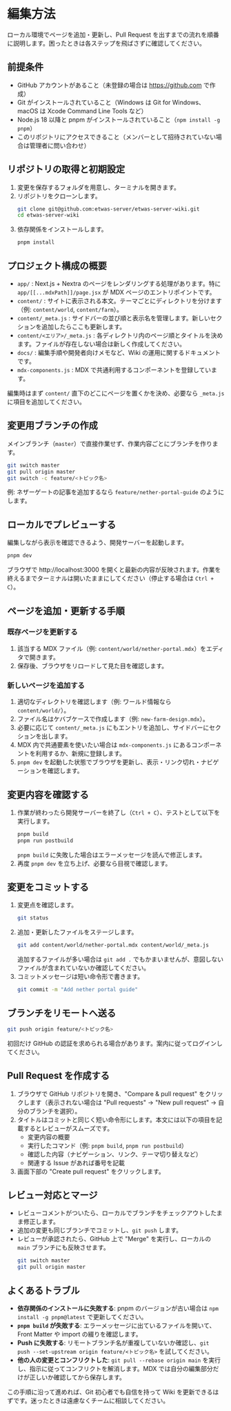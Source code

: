 # 編集方法

ローカル環境でページを追加・更新し、Pull Request を出すまでの流れを順番に説明します。困ったときは各ステップを飛ばさずに確認してください。

## 前提条件
- GitHub アカウントがあること（未登録の場合は https://github.com で作成）
- Git がインストールされていること（Windows は Git for Windows、macOS は Xcode Command Line Tools など）
- Node.js 18 以降と pnpm がインストールされていること（`npm install -g pnpm`）
- このリポジトリにアクセスできること（メンバーとして招待されていない場合は管理者に問い合わせ）

## リポジトリの取得と初期設定
1. 変更を保存するフォルダを用意し、ターミナルを開きます。
2. リポジトリをクローンします。
   ```bash
   git clone git@github.com:etwas-server/etwas-server-wiki.git
   cd etwas-server-wiki
   ```
3. 依存関係をインストールします。
   ```bash
   pnpm install
   ```

## プロジェクト構成の概要
- `app/` : Next.js + Nextra のページをレンダリングする処理があります。特に `app/[[...mdxPath]]/page.jsx` が MDX ページのエントリポイントです。
- `content/` : サイトに表示される本文。テーマごとにディレクトリを分けます（例: `content/world`, `content/farm`）。
- `content/_meta.js` : サイドバーの並び順と表示名を管理します。新しいセクションを追加したらここも更新します。
- `content/<エリア>/_meta.js` : 各ディレクトリ内のページ順とタイトルを決めます。ファイルが存在しない場合は新しく作成してください。
- `docs/` : 編集手順や開発者向けメモなど、Wiki の運用に関するドキュメントです。
- `mdx-components.js` : MDX で共通利用するコンポーネントを登録しています。

編集時はまず `content/` 直下のどこにページを置くかを決め、必要なら `_meta.js` に項目を追加してください。

## 変更用ブランチの作成
メインブランチ（`master`）で直接作業せず、作業内容ごとにブランチを作ります。
```bash
git switch master
git pull origin master
git switch -c feature/<トピック名>
```
例: ネザーゲートの記事を追加するなら `feature/nether-portal-guide` のようにします。

## ローカルでプレビューする
編集しながら表示を確認できるよう、開発サーバーを起動します。
```bash
pnpm dev
```
ブラウザで http://localhost:3000 を開くと最新の内容が反映されます。作業を終えるまでターミナルは開いたままにしてください（停止する場合は `Ctrl + C`）。

## ページを追加・更新する手順
### 既存ページを更新する
1. 該当する MDX ファイル（例: `content/world/nether-portal.mdx`）をエディタで開きます。
2. 保存後、ブラウザをリロードして見た目を確認します。

### 新しいページを追加する
1. 適切なディレクトリを確認します（例: ワールド情報なら `content/world/`）。
2. ファイル名はケバブケースで作成します（例: `new-farm-design.mdx`）。
3. 必要に応じて `content/_meta.js` にもエントリを追加し、サイドバーにセクションを出します。
4. MDX 内で共通要素を使いたい場合は `mdx-components.js` にあるコンポーネントを利用するか、新規に登録します。
5. `pnpm dev` を起動した状態でブラウザを更新し、表示・リンク切れ・ナビゲーションを確認します。


## 変更内容を確認する
1. 作業が終わったら開発サーバーを終了し（`Ctrl + C`）、テストとして以下を実行します。
   ```bash
   pnpm build
   pnpm run postbuild
   ```
   `pnpm build` に失敗した場合はエラーメッセージを読んで修正します。
2. 再度 `pnpm dev` を立ち上げ、必要なら目視で確認します。

## 変更をコミットする
1. 変更点を確認します。
   ```bash
   git status
   ```
2. 追加・更新したファイルをステージします。
   ```bash
   git add content/world/nether-portal.mdx content/world/_meta.js
   ```
   追加するファイルが多い場合は `git add .` でもかまいませんが、意図しないファイルが含まれていないか確認してください。
3. コミットメッセージは短い命令形で書きます。
   ```bash
   git commit -m "Add nether portal guide"
   ```

## ブランチをリモートへ送る
```bash
git push origin feature/<トピック名>
```
初回だけ GitHub の認証を求められる場合があります。案内に従ってログインしてください。

## Pull Request を作成する
1. ブラウザで GitHub リポジトリを開き、"Compare & pull request" をクリックします（表示されない場合は "Pull requests" → "New pull request" → 自分のブランチを選択）。
2. タイトルはコミットと同じく短い命令形にします。本文には以下の項目を記載するとレビューがスムーズです。
   - 変更内容の概要
   - 実行したコマンド（例: `pnpm build`, `pnpm run postbuild`）
   - 確認した内容（ナビゲーション、リンク、テーマ切り替えなど）
   - 関連する Issue があれば番号を記載
3. 画面下部の "Create pull request" をクリックします。

## レビュー対応とマージ
- レビューコメントがついたら、ローカルでブランチをチェックアウトしたまま修正します。
- 追加の変更も同じブランチでコミットし、`git push` します。
- レビューが承認されたら、GitHub 上で "Merge" を実行し、ローカルの `main` ブランチにも反映させます。
  ```bash
  git switch master
  git pull origin master
  ```

## よくあるトラブル
- **依存関係のインストールに失敗する**: pnpm のバージョンが古い場合は `npm install -g pnpm@latest` で更新してください。
- **`pnpm build` が失敗する**: エラーメッセージに出ているファイルを開いて、Front Matter や import の綴りを確認します。
- **Push に失敗する**: リモートブランチ名が重複していないか確認し、`git push --set-upstream origin feature/<トピック名>` を試してください。
- **他の人の変更とコンフリクトした**: `git pull --rebase origin main` を実行し、指示に従ってコンフリクトを解消します。MDX では自分の編集部分だけが正しいか確認してから保存します。

この手順に沿って進めれば、Git 初心者でも自信を持って Wiki を更新できるはずです。迷ったときは遠慮なくチームに相談してください。
